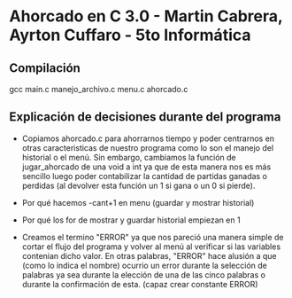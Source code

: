 # Ahorcado en C 3.0 - Martin Cabrera, Ayrton Cuffaro - 5to Informática

## Compilación

gcc main.c manejo_archivo.c menu.c ahorcado.c

## Explicación de decisiones durante del programa

- Copiamos ahorcado.c para ahorrarnos tiempo y poder centrarnos en otras caracteristicas de nuestro programa como lo son el manejo del historial o el menú. Sin embargo, cambiamos la función de jugar_ahorcado de una void a int ya que de esta manera nos es más sencillo luego poder contabilizar la cantidad de partidas ganadas o perdidas (al devolver esta función un 1 si gana o un 0 si pierde).

- Por qué hacemos -cant+1 en menu (guardar y mostrar historial)

- Por qué los for de mostrar y guardar historial empiezan en 1

- Creamos el termino "ERROR" ya que nos pareció una manera simple de cortar el flujo del programa y volver al menú al verificar si las variables contenian dicho valor. En otras palabras, "ERROR" hace alusión a que (como lo indica el nombre) ocurrio un error durante la selección de palabras ya sea durante la elección de una de las cinco palabras o durante la confirmación de esta. (capaz crear constante ERROR)
